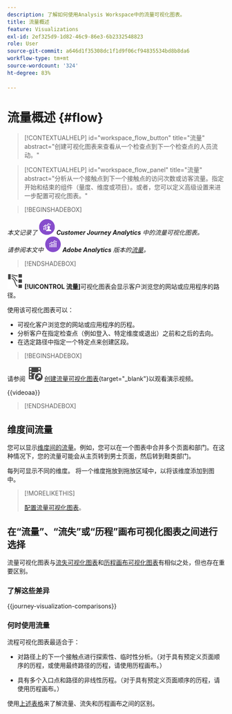 ```yaml
---
description: 了解如何使用Analysis Workspace中的流量可视化图表。
title: 流量概述
feature: Visualizations
exl-id: 2ef325d9-1d82-46c9-86e3-6b2332548823
role: User
source-git-commit: a646d1f35308dc1f1d9f06cf94835534bd8b8da6
workflow-type: tm+mt
source-wordcount: '324'
ht-degree: 83%

---
```


# 流量概述 {#flow}

<!-- markdownlint-disable MD034 -->

>[!CONTEXTUALHELP]
>id="workspace_flow_button"
>title="流量"
>abstract="创建可视化图表来查看从一个检查点到下一个检查点的人员流动。"

>[!CONTEXTUALHELP]
>id="workspace_flow_panel"
>title="流量"
>abstract="分析从一个接触点到下一个接触点的访问次数或访客流量。指定开始和结束的组件（量度、维度或项目）。或者，您可以定义高级设置来进一步配置可视化图表。"

<!-- markdownlint-enable MD034 -->


>[!BEGINSHADEBOX]

_本文记录了_ ![CustomerJourneyAnalytics](/help/assets/icons/CustomerJourneyAnalytics.svg) _**Customer Journey Analytics** 中的流量可视化图表。_<br/>_请参阅本文中_ ![AdobeAnalytics](/help/assets/icons/AdobeAnalytics.svg) _**Adobe Analytics** 版本的[流量](https://experienceleague.adobe.com/zh-hans/docs/analytics/analyze/analysis-workspace/visualizations/flow/flow)。_

>[!ENDSHADEBOX]


![GraphPathing](/help/assets/icons/GraphPathing.svg) **[!UICONTROL 流量]**&#x200B;可视化图表会显示客户浏览您的网站或应用程序的路径。

使用该可视化图表可以：

* 可视化客户浏览您的网站或应用程序的历程。
* 分析客户在指定检查点（例如登入、特定维度或退出）之前和之后的去向。
* 在选定路径中指定一个特定点来创建区段。


>[!BEGINSHADEBOX]

请参阅 ![VideoCheckedOut](/help/assets/icons/VideoCheckedOut.svg) [创建流量可视化图表](https://video.tv.adobe.com/v/346063/?quality=12&learn=on){target="_blank"}以观看演示视频。

{{videoaa}}

>[!ENDSHADEBOX]


## 维度间流量

您可以显示[维度间的流量](/help/analysis-workspace/visualizations/c-flow/multi-dimensional-flow.md)。例如，您可以在一个图表中合并多个页面和部门。在这种情况下，您的流量可能会从主页转到男士页面，然后转到鞋类部门。

每列可显示不同的维度。 将一个维度拖放到拖放区域中，以将该维度添加到图中。

>[!MORELIKETHIS]
>
>[配置流量可视化图表](/help/analysis-workspace/visualizations/c-flow/create-flow.md)。
>

## 在“流量”、“流失”或“历程”画布可视化图表之间进行选择

流量可视化图表与[流失可视化图表](/help/analysis-workspace/visualizations/fallout/fallout-flow.md)和[历程画布可视化图表](/help/analysis-workspace/visualizations/journey-canvas/journey-canvas.md)有相似之处，但也存在重要区别。

### 了解这些差异

<!-- Information in this snippet is shared between Journey canvas, Fallout, and Flow visualization docs -->

{{journey-visualization-comparisons}}

### 何时使用流量

流程可视化图表最适合于：

* 对路径上的下一个接触点进行探索性、临时性分析。（对于具有预定义页面顺序的历程，或使用最终路径的历程，请使用历程画布。）

* 具有多个入口点和路径的非线性历程。（对于具有预定义页面顺序的历程，请使用历程画布。）

使用[上述表格](#understand-the-differences)来了解流量、流失和历程画布之间的区别。
